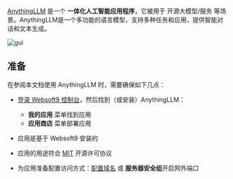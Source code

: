 [AnythingLLM](https://anythingllm.com/) 是一个 **一体化人工智能应用程序**，它被用于 开源大模型/服务  等场景。AnythingLLM是一个多功能的语言模型，支持多种任务和应用，提供智能对话和文本生成。


![gui](http://libs.websoft9.com/Websoft9/DocsPicture/zh/anythingllm/anythingllm-gui-websoft9.png)


## 准备

在参阅本文档使用 AnythingLLM 时，需要确保如下几点：

- [登录 Websoft9 控制台](./login-console)，然后找到（或安装）AnythingLLM：
  - **我的应用** 菜单找到应用 
  - **应用商店** 菜单部署应用

- 应用是基于 Websoft9 安装的


- 应用的用途符合 [MIT](https://opensource.org/licenses/MIT) 开源许可协议


- 为应用准备配置访问方式：[配置域名](./domain-set) 或 **服务器安全组**开启网外端口